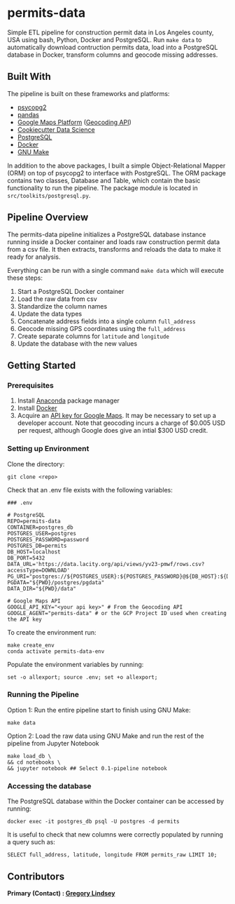 permits-data
==============================

Simple ETL pipeline for construction permit data in Los Angeles county, USA using bash, Python, Docker and PostgreSQL. Run `make data` to automatically download contruction permits data, load into a PostgreSQL database in Docker, transform columns and geocode missing addresses. 

## Built With
The pipeline is built on these frameworks and platforms:
* [psycopg2](https://pypi.org/project/psycopg2/)
* [pandas](https://pandas.pydata.org/)
* [Google Maps Platform](https://developers.google.com/maps/documentation) ([Geocoding API](https://developers.google.com/maps/documentation/geocoding/start))
* [Cookiecutter Data Science](https://drivendata.github.io/cookiecutter-data-science/)
* [PostgreSQL](https://www.postgresql.org/)
* [Docker](https://docs.docker.com/get-docker/)
* [GNU Make](https://www.gnu.org/software/make/)

In addition to the above packages, I built a simple Object-Relational Mapper (ORM) on top of psycopg2 to interface with PostgreSQL. The ORM package contains two classes, Database and Table, which contain the basic functionality
to run the pipeline. The package module is located in `src/toolkits/postgresql.py`.

## Pipeline Overview
The permits-data pipeline initializes a PostgreSQL database instance running inside a Docker container and loads raw construction permit data from a csv file. It then extracts, transforms and reloads the data to make it ready for analysis. 

Everything can be run with a single command `make data` which will execute these steps:
1) Start a PostgreSQL Docker container 
2) Load the raw data from csv
3) Standardize the column names
4) Update the data types
5) Concatenate address fields into a single column `full_address`
6) Geocode missing GPS coordinates using the `full_address`
7) Create separate columns for `latitude` and `longitude`
8) Update the database with the new values

## Getting Started

### Prerequisites
1) Install [Anaconda](https://docs.anaconda.com/anaconda/install/) package manager
2) Install [Docker](https://docs.docker.com/get-docker/)
3) Acquire an [API key for Google Maps](https://developers.google.com/maps/documentation/geocoding/get-api-key). It may be necessary to set up a developer account. Note that geocoding incurs a charge of $0.005 USD per request, although Google does give an intial $300 USD credit.

### Setting up Environment
Clone the directory:
  ```
  git clone <repo>
  ```
Check that an .env file exists with the following variables:
   ```
   ### .env

   # PostgreSQL
   REPO=permits-data
   CONTAINER=postgres_db
   POSTGRES_USER=postgres
   POSTGRES_PASSWORD=password
   POSTGRES_DB=permits
   DB_HOST=localhost
   DB_PORT=5432
   DATA_URL='https://data.lacity.org/api/views/yv23-pmwf/rows.csv?accessType=DOWNLOAD'
   PG_URI="postgres://${POSTGRES_USER}:${POSTGRES_PASSWORD}@${DB_HOST}:${DB_PORT}/shield"
   PGDATA="${PWD}/postgres/pgdata"
   DATA_DIR="${PWD}/data"

   # Google Maps API
   GOOGLE_API_KEY="<your api key>" # From the Geocoding API
   GOOGLE_AGENT="permits-data" # or the GCP Project ID used when creating the API key
   ```

To create the environment run:
  ```
  make create_env
  conda activate permits-data-env
  ```
Populate the environment variables by running:
  ```
  set -o allexport; source .env; set +o allexport;
  ```

### Running the Pipeline

  Option 1: Run the entire pipeline start to finish using GNU Make:
  ```
  make data
  ``` 

  Option 2: Load the raw data using GNU Make and run the rest of the pipeline from Jupyter Notebook
  ```
  make load_db \
  && cd notebooks \
  && jupyter notebook ## Select 0.1-pipeline notebook
  ```

### Accessing the database
The PostgreSQL database within the Docker container can be accessed by running:
```
docker exec -it postgres_db psql -U postgres -d permits
```
It is useful to check that new columns were correctly populated by running a query such as:
```
SELECT full_address, latitude, longitude FROM permits_raw LIMIT 10;
```

## Contributors

**Primary (Contact) : [Gregory Lindsey](https://github.com/gclindsey)**